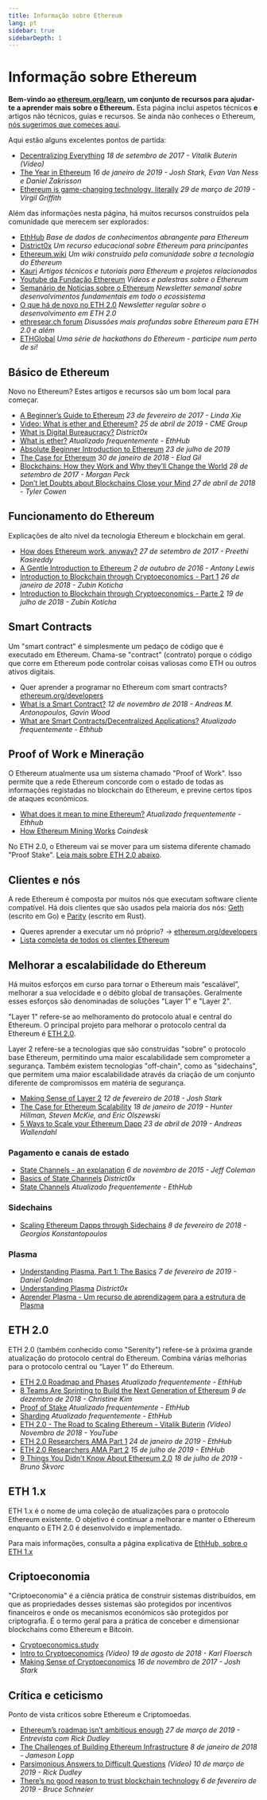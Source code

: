 ```yaml
---
title: Informação sobre Ethereum
lang: pt
sidebar: true
sidebarDepth: 1
---
```


# Informação sobre Ethereum

**Bem-vindo ao [ethereum.org/learn](/pt/learn/), um conjunto de recursos para ajudar-te a aprender mais sobre o Ethereum.** Esta página inclui aspetos técnicos **e** artigos não técnicos, guias e recursos. Se ainda não conheces o Ethereum, [nós sugerimos que comeces aqui](/pt/what-is-ethereum/).

Aqui estão alguns excelentes pontos de partida:

- [Decentralizing Everything](https://www.youtube.com/watch?v=WSN5BaCzsbo&feature=youtu.be) _18 de setembro de 2017 - Vitalik Buterin (Vídeo)_
- [The Year in Ethereum](https://medium.com/@jjmstark/the-year-in-ethereum-87a17d6f8276) _16 de janeiro de 2019 - Josh Stark, Evan Van Ness e Daniel Zakrisson_
- [Ethereum is game-changing technology, literally](https://medium.com/@virgilgr/ethereum-is-game-changing-technology-literally-d67e01a01cf8) _29 de março de 2019 - Virgil Griffith_

Além das informações nesta página, há muitos recursos construídos pela comunidade que merecem ser explorados:

- [EthHub](https://docs.ethhub.io) _Base de dados de conhecimentos abrangente para Ethereum_
- [District0x](https://education.district0x.io/general-topics/understanding-ethereum/) _Um recurso educacional sobre Ethereum para principantes_
- [Ethereum.wiki](https://eth.wiki) _Um wiki construído pela comunidade sobre a tecnologia do Ethereum_
- [Kauri](https://kauri.io) _Artigos técnicos e tutoriais para Ethereum e projetos relacionados_
- [Youtube da Fundação Ethereum](https://www.youtube.com/channel/UCNOfzGXD_C9YMYmnefmPH0g) _Vídeos e palestras sobre o Ethereum_
- [Semanário de Notícias sobre o Ethereum](https://weekinethereumnews.com/) _Newsletter semanal sobre desenvolvimentos fundamentais em todo o ecossistema_
- [O que há de novo no ETH 2.0](https://eth2.news) _Newsletter regular sobre o desenvolvimento em ETH 2.0_
- [ethresear.ch forum](https://ethresear.ch/) _Disussões mais profundas sobre Ethereum para ETH 2.0 e além_
- [ETHGlobal](https://ethglobal.co) _Uma série de hackathons do Ethereum - participe num perto de si!_

## Básico de Ethereum

Novo no Ethereum? Estes artigos e recursos são um bom local para começar.

- [A Beginner’s Guide to Ethereum](https://blog.coinbase.com/a-beginners-guide-to-ethereum-46dd486ceecf) _23 de fevereiro de 2017 - Linda Xie_
- [Video: What is ether and Ethereum?](https://www.youtube.com/watch?v=fjnovGRQrRE) _25 de abril de 2019 - CME Group_
- [What is Digital Bureaucracy?](https://education.district0x.io/general-topics/understanding-ethereum/what-is-ethereum/) _District0x_
- [What is ether?](https://docs.ethhub.io/ethereum-basics/what-is-ether/) _Atualizado frequentemente - EthHub_
- [Absolute Beginner Introduction to Ethereum](https://www.mewtopia.com/absolute-beginners-guide/) _23 de julho de 2019_
- [The Case for Ethereum](http://blog.eladgil.com/2018/01/the-case-for-ethereum.html) _30 de janeiro de 2018 - Elad Gil_
- [Blockchains: How they Work and Why they’ll Change the World](https://spectrum.ieee.org/computing/networks/blockchains-how-they-work-and-why-theyll-change-the-world) _28 de setembro de 2017 - Morgan Peck_
- [Don’t let Doubts about Blockchains Close your Mind](https://www.bloomberg.com/opinion/articles/2018-04-27/blockchains-warrant-skepticism-but-keep-an-open-mind) _27 de abril de 2018 - Tyler Cowen_

## Funcionamento do Ethereum

Explicações de alto nível da tecnologia Ethereum e blockchain em geral.

- [How does Ethereum work, anyway?](https://medium.com/@preethikasireddy/how-does-ethereum-work-anyway-22d1df506369) _27 de setembro de 2017 - Preethi Kasireddy_
- [A Gentle Introduction to Ethereum](https://bitsonblocks.net/2016/10/02/gentle-introduction-ethereum/) _2 de outubro de 2016 - Antony Lewis_
- [Introduction to Blockchain through Cryptoeconomics - Part 1](https://blockchainatberkeley.blog/introduction-to-blockchain-through-cryptoeconomics-part-1-bitcoin-369f245067f9) _26 de janeiro de 2018 - Zubin Koticha_
- [Introduction to Blockchain through Cryptoeconomics - Parte 2](https://medium.com/mechanism-labs/introduction-to-bitcoin-through-cryptoeconomics-part-2-proof-of-work-and-nakamoto-consensus-1252f6a6c012) _19 de julho de 2018 - Zubin Koticha_

## Smart Contracts

Um "smart contract" é simplesmente um pedaço de código que é executado em Ethereum. Chama-se "contract" (contrato) porque o código que corre em Ethereum pode controlar coisas valiosas como ETH ou outros ativos digitais.

- Quer aprender a programar no Ethereum com smart contracts? [ethereum.org/developers](/pt/developers/)
- [What is a Smart Contract?](https://github.com/ethereumbook/ethereumbook/blob/develop/07smart-contracts-solidity.asciidoc#what-is-a-smart-contract) _12 de novembro de 2018 - Andreas M. Antonopoulos, Gavin Wood_
- [What are Smart Contracts/Decentralized Applications?](https://docs.ethhub.io/ethereum-basics/what-is-ethereum/#what-are-smart-contracts-and-decentralized-applications) _Atualizado frequentemente - Ethhub_

## Proof of Work e Mineração

O Ethereum atualmente usa um sistema chamado "Proof of Work". Isso permite que a rede Ethereum concorde com o estado de todas as informações registadas no blockchain do Ethereum, e previne certos tipos de ataques económicos.

- [What does it mean to mine Ethereum?](https://docs.ethhub.io/using-ethereum/mining/) _Atualizado frequentemente - Ethhub_
- [How Ethereum Mining Works](https://www.coindesk.com/information/ethereum-mining-works) _Coindesk_

No ETH 2.0, o Ethereum vai se mover para um sistema diferente chamado "Proof Stake". [Leia mais sobre ETH 2.0 abaixo](#eth-2-0).

## Clientes e nós

A rede Ethereum é composta por muitos nós que executam software cliente compatível. Há dois clientes que são usados pela maioria dos nós: [Geth](https://geth.ethereum.org/) (escrito em Go) e [Parity](https://www.parity.io/ethereum/) (escrito em Rust).

- Queres aprender a executar um nó próprio? → [ethereum.org/developers](/pt/developers/#clients-running-your-own-node/)
- [Lista completa de todos os clientes Ethereum](https://github.com/ConsenSys/ethereum-developer-tools-list#ethereum-clients)

## Melhorar a escalabilidade do Ethereum

Há muitos esforços em curso para tornar o Ethereum mais “escalável”, melhorar a sua velocidade e o débito global de transações. Geralmente esses esforços são denominadas de soluções "Layer 1" e "Layer 2".

"Layer 1" refere-se ao melhoramento do protocolo atual e central do Ethereum. O principal projeto para melhorar o protocolo central da Ethereum é [ETH 2.0](#eth-2-0).

Layer 2 refere-se a tecnologias que são construídas "sobre" o protocolo base Ethereum, permitindo uma maior escalabilidade sem comprometer a segurança. Também existem tecnologias "off-chain", como as "sidechains", que permitem uma maior escalabilidade através da criação de um conjunto diferente de compromissos em matéria de segurança.

- [Making Sense of Layer 2](https://medium.com/l4-media/making-sense-of-ethereums-layer-2-scaling-solutions-state-channels-plasma-and-truebit-22cb40dcc2f4) _12 de fevereiro de 2018 - Josh Stark_
- [The Case for Ethereum Scalability](https://medium.com/connext/the-case-for-ethereum-scalability-d2a8035f880f) _18 de janeiro de 2019 - Hunter Hillman, Steven McKie, and Eric Olszewski_
- [5 Ways to Scale your Ethereum Dapp](https://kauri.io/article/7ccaaa2fe7f344d5bf53807cb5c01530) _23 de abril de 2019 - Andreas Wallendahl_

### Pagamento e canais de estado

- [State Channels - an explanation](https://www.jeffcoleman.ca/state-channels/) _6 de novembro de 2015 - Jeff Coleman_
- [Basics of State Channels](https://education.district0x.io/general-topics/understanding-ethereum/basics-state-channels/) _District0x_
- [State Channels](https://docs.ethhub.io/ethereum-roadmap/layer-2-scaling/state-channels/) _Atualizado frequentemente - EthHub_

### Sidechains

- [Scaling Ethereum Dapps through Sidechains](https://medium.com/loom-network/dappchains-scaling-ethereum-dapps-through-sidechains-f99e51fff447) _8 de fevereiro de 2018 - Georgios Konstantopoulos_

### Plasma

- [Understanding Plasma, Part 1: The Basics](https://www.theblockcrypto.com/2019/02/07/understanding-plasma-part-1-the-basics/) _7 de fevereiro de 2019 - Daniel Goldman_
- [Understanding Plasma](https://education.district0x.io/general-topics/understanding-ethereum/understanding-plasma/) _District0x_
- [Aprender Plasma - Um recurso de aprendizagem para a estrutura de Plasma](https://www.learnplasma.org/en/)

## ETH 2.0

ETH 2.0 (também conhecido como "Serenity") refere-se à próxima grande atualização do protocolo central do Ethereum. Combina várias melhorias para o protocolo central ou “Layer 1” do Ethereum.

- [ETH 2.0 Roadmap and Phases](https://docs.ethhub.io/ethereum-roadmap/ethereum-2.0/eth-2.0-phases/) _Atualizado frequentemente - EthHub_
- [8 Teams Are Sprinting to Build the Next Generation of Ethereum](https://www.coindesk.com/next-gen-buidlers-the-8-teams-working-on-ethereum-2-0) _9 de dezembro de 2018 - Christine Kim_
- [Proof of Stake](https://docs.ethhub.io/ethereum-roadmap/ethereum-2.0/proof-of-stake/) _Atualizado frequentemente - EthHub_
- [Sharding](https://docs.ethhub.io/ethereum-roadmap/ethereum-2.0/sharding/) _Atualizado frequentemente - EthHub_
- [ETH 2.0 - The Road to Scaling Ethereum - Vitalik Buterin](https://youtu.be/kCVpDrlVesA) _(Vídeo) Novembro de 2018 - YouTube_
- [ETH 2.0 Researchers AMA Part 1](https://docs.ethhub.io/other/ethereum-2.0-ama/#part-1) _24 de janeiro de 2019 - EthHub_
- [ETH 2.0 Researchers AMA Part 2](https://docs.ethhub.io/other/ethereum-2.0-ama/#part-2) _15 de julho de 2019 - EthHub_
- [9 Things You Didn't Know About Ethereum 2.0](https://our.status.im/9-things-you-didnt-know-about-ethereum-2-0/) _18 de julho de 2019 - Bruno Škvorc_

## ETH 1.x

ETH 1.x é o nome de uma coleção de atualizações para o protocolo Ethereum existente. O objetivo é continuar a melhorar e manter o Ethereum enquanto o ETH 2.0 é desenvolvido e implementado.

Para mais informações, consulta a página explicativa de [EthHub, sobre o ETH 1.x](https://docs.ethhub.io/ethereum-roadmap/ethereum-1.x/)

## Criptoeconomia

"Criptoeconomia" é a ciência prática de construir sistemas distribuídos, em que as propriedades desses sistemas são protegidos por incentivos financeiros e onde os mecanismos económicos são protegidos por criptografia. É o termo geral para a prática de conceber e dimensionar blockchains como Ethereum e Bitcoin.

- [Cryptoeconomics.study](https://cryptoeconomics.study/)
- [Intro to Cryptoeconomics](https://www.youtube.com/watch?v=F0FCI8GxO5I) _(Vídeo) 19 de agosto de 2018 - Karl Floersch_
- [Making Sense of Cryptoeconomics](https://medium.com/l4-media/making-sense-of-cryptoeconomics-5edea77e4e8d) _16 de novembro de 2017 - Josh Stark_

## Crítica e ceticismo

Ponto de vista críticos sobre Ethereum e Criptomoedas.

- [Ethereum’s roadmap isn’t ambitious enough](https://decryptmedia.com/6136/vulcanize-rick-dudley-ethereum-roadmap-makerdao-polkadot) _27 de março de 2019 - Entrevista com Rick Dudley_
- [The Challenges of Building Ethereum Infrastructure](https://medium.com/@lopp/the-challenges-of-building-ethereum-infrastructure-87e443e47a4b) _8 de janeiro de 2018 - Jameson Lopp_
- [Parsimonious Answers to Difficult Questions](https://www.youtube.com/watch?v=GOkSg0BuSdw&feature=youtu.be) _(Vídeo) 10 de março de 2019 - Rick Dudley_
- [There’s no good reason to trust blockchain technology](https://www.wired.com/story/theres-no-good-reason-to-trust-blockchain-technology/) _6 de fevereiro de 2019 - Bruce Schneier_

